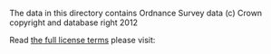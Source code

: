 The data in this directory contains Ordnance Survey data (c) Crown copyright and database right 2012

Read [the full license terms][1] please visit:

[1]: http://www.ordnancesurvey.co.uk/oswebsite/docs/licences/os-opendata-licence.pdf

